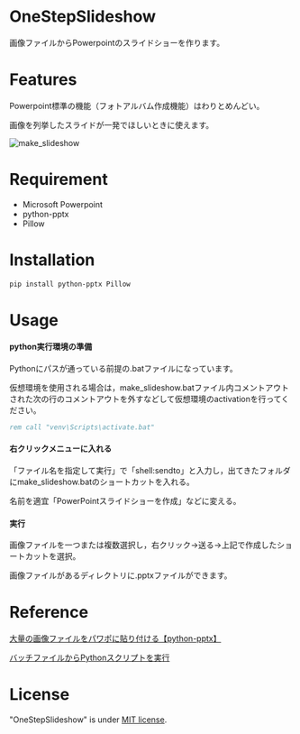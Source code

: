 # OneStepSlideshow

画像ファイルからPowerpointのスライドショーを作ります。

# Features

Powerpoint標準の機能（フォトアルバム作成機能）はわりとめんどい。

画像を列挙したスライドが一発でほしいときに使えます。

![make_slideshow](https://user-images.githubusercontent.com/11843820/152175003-49949461-422a-46ea-b41a-1800d8143b70.gif)

# Requirement

* Microsoft Powerpoint
* python-pptx
* Pillow

# Installation

```bash
pip install python-pptx Pillow
```

# Usage

#### python実行環境の準備
Pythonにパスが通っている前提の.batファイルになっています。

仮想環境を使用される場合は，make_slideshow.batファイル内コメントアウトされた次の行のコメントアウトを外すなどして仮想環境のactivationを行ってください。
```make_slideshow.bat
rem call "venv\Scripts\activate.bat"
```

#### 右クリックメニューに入れる 
「ファイル名を指定して実行」で「shell:sendto」と入力し，出てきたフォルダにmake_slideshow.batのショートカットを入れる。

名前を適宜「PowerPointスライドショーを作成」などに変える。

#### 実行
画像ファイルを一つまたは複数選択し，右クリック→送る→上記で作成したショートカットを選択。

画像ファイルがあるディレクトリに.pptxファイルができます。

# Reference
[大量の画像ファイルをパワポに貼り付ける【python-pptx】](https://qiita.com/shimajiroxyz/items/4316608a01eb91543faa)

[バッチファイルからPythonスクリプトを実行](https://qiita.com/Kanata/items/05c999726dfd096ee258)

# License
"OneStepSlideshow" is under [MIT license](https://en.wikipedia.org/wiki/MIT_License).



